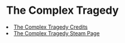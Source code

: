 # The Complex Tragedy

<html lang="en">
<head>
    <meta charset="UTF-8">
    <meta name="viewport" content="width=device-width, initial-scale=1.0">
</head>
<body>

<li><a href="https://kubilaydekin.github.io/TheComplexTragedy/TheComplexTragedyCredits.html" target="_blank">The Complex Tragedy Credits</a></li>

<li><a href="https://store.steampowered.com/app/2767400/The_Complex_Tragedy/" target="_blank">The Complex Tragedy Steam Page</a></li>

</body>
</html>
